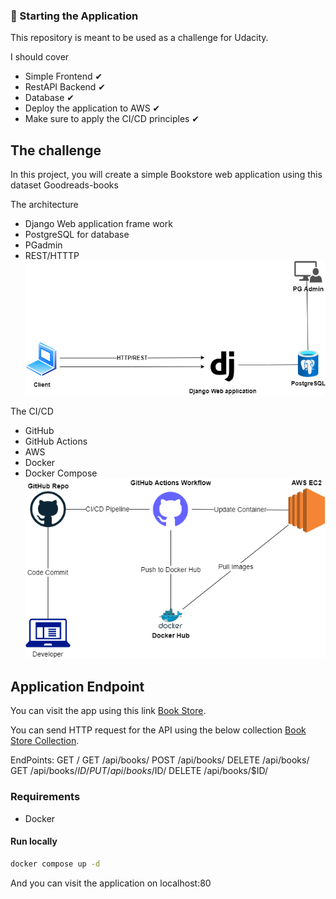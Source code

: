 ### :rocket: Starting the Application

This repository is meant to be used as a challenge for Udacity.

I should cover
-	Simple Frontend ✔
- RestAPI Backend ✔
- Database ✔
- Deploy the application to AWS ✔
- Make sure to apply the CI/CD principles ✔


## The challenge

In this project, you will create a simple Bookstore web application using this dataset Goodreads-books

The architecture
- Django Web application frame work
- PostgreSQL for database
- PGadmin
- REST/HTTTP
![This is an image](https://github.com/ahmedmabrouk11011/book_store/blob/main/web%20arceticture.png)

The CI/CD
- GitHub
- GitHub Actions
- AWS 
- Docker
- Docker Compose
![This is an image](https://github.com/ahmedmabrouk11011/book_store/blob/main/ci-cd.png)


## Application Endpoint
You can visit the app using this link [Book Store](http://ec2-44-202-33-153.compute-1.amazonaws.com/).

You can send HTTP request for the API using the below collection
[Book Store Collection](http://ec2-44-202-33-153.compute-1.amazonaws.com/).

EndPoints:
GET /
GET /api/books/
POST /api/books/
DELETE /api/books/
GET /api/books/$ID/
PUT /api/books/$ID/
DELETE /api/books/$ID/

### Requirements
- Docker

#### Run locally

```bash
docker compose up -d
```
And you can visit the application on localhost:80

